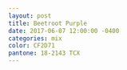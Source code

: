 ```yaml
---
layout: post
title: Beetroot Purple
date: 2017-06-07 12:00:00 -0400
categories: mix
color: CF2D71
pantone: 18-2143 TCX
--- 
```

